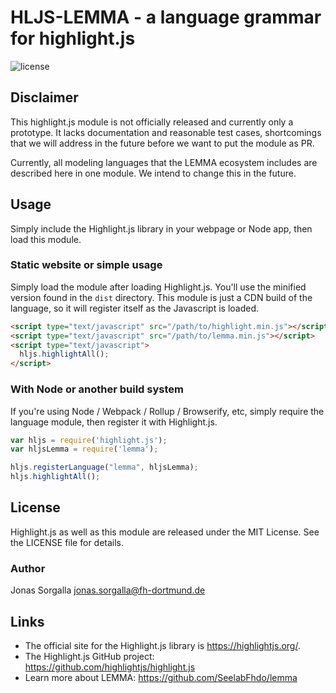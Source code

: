 # HLJS-LEMMA - a language grammar for highlight.js

![license](https://badgen.net/badge/license/MIT/blue)

## Disclaimer

This highlight.js module is not officially released and currently only a prototype. It lacks documentation and reasonable test cases, shortcomings that we will address in the future before we want to put the module as PR.

Currently, all modeling languages that the LEMMA ecosystem includes are described here in one module. We intend to change this in the future. 

## Usage

Simply include the Highlight.js library in your webpage or Node app, then load this module.

### Static website or simple usage

Simply load the module after loading Highlight.js.  You'll use the minified version found in the `dist` directory.  This module is just a CDN build of the language, so it will register itself as the Javascript is loaded.

```html
<script type="text/javascript" src="/path/to/highlight.min.js"></script>
<script type="text/javascript" src="/path/to/lemma.min.js"></script>
<script type="text/javascript">
  hljs.highlightAll();
</script>
```
### With Node or another build system

If you're using Node / Webpack / Rollup / Browserify, etc, simply require the language module, then register it with Highlight.js.

```javascript
var hljs = require('highlight.js');
var hljsLemma = require('lemma');

hljs.registerLanguage("lemma", hljsLemma);
hljs.highlightAll();
```

## License

Highlight.js as well as this module are released under the MIT License. See the LICENSE file
for details.

### Author

Jonas Sorgalla <jonas.sorgalla@fh-dortmund.de>

## Links
- The official site for the Highlight.js library is <https://highlightjs.org/>.
- The Highlight.js GitHub project: <https://github.com/highlightjs/highlight.js>
- Learn more about LEMMA: <https://github.com/SeelabFhdo/lemma>

